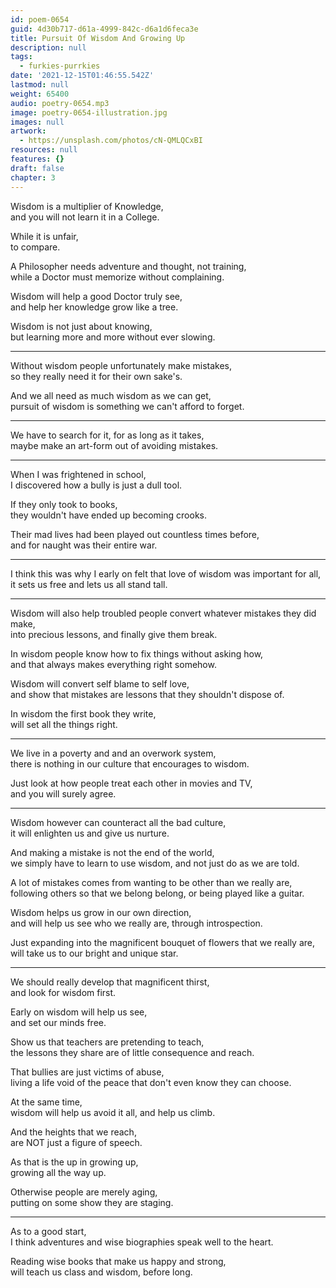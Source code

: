 ```yaml
---
id: poem-0654
guid: 4d30b717-d61a-4999-842c-d6a1d6feca3e
title: Pursuit Of Wisdom And Growing Up
description: null
tags:
  - furkies-purrkies
date: '2021-12-15T01:46:55.542Z'
lastmod: null
weight: 65400
audio: poetry-0654.mp3
image: poetry-0654-illustration.jpg
images: null
artwork:
  - https://unsplash.com/photos/cN-QMLQCxBI
resources: null
features: {}
draft: false
chapter: 3
---
```


Wisdom is a multiplier of Knowledge,\
and you will not learn it in a College.

While it is unfair,\
to compare.

A Philosopher needs adventure and thought, not training,\
while a Doctor must memorize without complaining.

Wisdom will help a good Doctor truly see,\
and help her knowledge grow like a tree.

Wisdom is not just about knowing,\
but learning more and more without ever slowing.

---

Without wisdom people unfortunately make mistakes,\
so they really need it for their own sake's.

And we all need as much wisdom as we can get,\
pursuit of wisdom is something we can't afford to forget.

---

We have to search for it, for as long as it takes,\
maybe make an art-form out of avoiding mistakes.

---

When I was frightened in school,\
I discovered how a bully is just a dull tool.

If they only took to books,\
they wouldn't have ended up becoming crooks.

Their mad lives had been played out countless times before,\
and for naught was their entire war.

---

I think this was why I early on felt that love of wisdom was important for all,\
it sets us free and lets us all stand tall.

---

Wisdom will also help troubled people convert whatever mistakes they did make,\
into precious lessons, and finally give them break.

In wisdom people know how to fix things without asking how,\
and that always makes everything right somehow.

Wisdom will convert self blame to self love,\
and show that mistakes are lessons that they shouldn't dispose of.

In wisdom the first book they write,\
will set all the things right.

---

We live in a poverty and and an overwork system,\
there is nothing in our culture that encourages to wisdom.

Just look at how people treat each other in movies and TV,\
and you will surely agree.

---

Wisdom however can counteract all the bad culture,\
it will enlighten us and give us nurture.

And making a mistake is not the end of the world,\
we simply have to learn to use wisdom, and not just do as we are told.

A lot of mistakes comes from wanting to be other than we really are,\
following others so that we belong belong, or being played like a guitar.

Wisdom helps us grow in our own direction,\
and will help us see who we really are, through introspection.

Just expanding into the magnificent bouquet of flowers that we really are,\
will take us to our bright and unique star.

---

We should really develop that magnificent thirst,\
and look for wisdom first.

Early on wisdom will help us see,\
and set our minds free.

Show us that teachers are pretending to teach,\
the lessons they share are of little consequence and reach.

That bullies are just victims of abuse,\
living a life void of the peace that don't even know they can choose.

At the same time,\
wisdom will help us avoid it all, and help us climb.

And the heights that we reach,\
are NOT just a figure of speech.

As that is the up in growing up,\
growing all the way up.

Otherwise people are merely aging,\
putting on some show they are staging.

---

As to a good start,\
I think adventures and wise biographies speak well to the heart.

Reading wise books that make us happy and strong,\
will teach us class and wisdom, before long.
